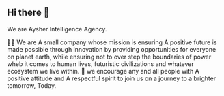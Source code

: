 ## Hi there 👋

We are Aysher Intelligence Agency. 

🙋‍♀️ We are A small company whose mission is ensuring A positive future is made possible through innovation by providing opportunities for everyone on planet earth, while ensuring not to over step the boundaries of power wheb it comes to human lives, futuristic civilizations and whatever ecosystem we live within. 
🌈 we encourage any and all people with A positive attitude and A respectful spirit to join us on a journey to a brighter tomorrow, Today. 
